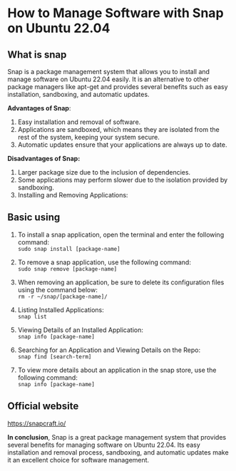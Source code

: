 # How to Manage Software with Snap on Ubuntu 22.04


<!--more-->
## What is snap
Snap is a package management system that allows you to install and manage software on Ubuntu 22.04 easily. It is an alternative to other package managers like apt-get and provides several benefits such as easy installation, sandboxing, and automatic updates.

**Advantages of Snap**:
1. Easy installation and removal of software.
1. Applications are sandboxed, which means they are isolated from the rest of the system, keeping your system secure.
1. Automatic updates ensure that your applications are always up to date.

**Disadvantages of Snap:**
1. Larger package size due to the inclusion of dependencies.
1. Some applications may perform slower due to the isolation provided by sandboxing.
1. Installing and Removing Applications:

## Basic using
1. To install a snap application, open the terminal and enter the following command: \
`sudo snap install [package-name]`

1. To remove a snap application, use the following command: \
`sudo snap remove [package-name]`

1. When removing an application, be sure to delete its configuration files using the command below: \
`rm -r ~/snap/[package-name]/`

1. Listing Installed Applications: \
`snap list`

1. Viewing Details of an Installed Application: \
`snap info [package-name]`

1. Searching for an Application and Viewing Details on the Repo: \
`snap find [search-term]`

1. To view more details about an application in the snap store, use the following command: \
`snap info [package-name]`

## Official website
https://snapcraft.io/

**In conclusion**\, Snap is a great package management system that provides several benefits for managing software on Ubuntu 22.04. Its easy installation and removal process, sandboxing, and automatic updates make it an excellent choice for software management.
